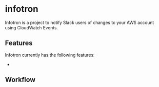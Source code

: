 # infotron

Infotron is a project to notify Slack users of changes to your AWS account
using CloudWatch Events.

## Features

Infotron currently has the following features:

-

## Workflow

```
```
